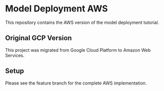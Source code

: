 # Model Deployment AWS

This repository contains the AWS version of the model deployment tutorial.

## Original GCP Version
This project was migrated from Google Cloud Platform to Amazon Web Services.

## Setup
Please see the feature branch for the complete AWS implementation.
